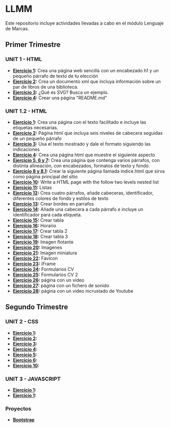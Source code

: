 # LLMM
Este repositorio incluye actividades llevadas a cabo en el módulo Lenguaje de Marcas.

## Primer Trimestre

### UNIT 1 - HTML
- **[Ejercicio 1](https://github.com/Fran0rtiz/LLMM-DAW/blob/main/Tema%201/Ejercicio%201/Ejercicio%201.html):** Crea una página web sencilla con un encabezado h1 y un pequeño párrafo de texto de tu elección
- **[Ejercicio 2](https://github.com/Fran0rtiz/LLMM-DAW/blob/main/Tema%201/Ejercicio%202/Ejercicio%202.html):** Crea un documento xml que incluya información sobre un par de libros de una biblioteca.
- **[Ejercicio 3](https://github.com/Fran0rtiz/LLMM-DAW/blob/main/Tema%201/Ejercicio%203/Ejercicio%203.html):** ¿Qué es SVG? Busca un ejemplo.
- **[Ejercicio 4](https://github.com/Fran0rtiz/LLMM-DAW/blob/main/Tema%201/Ejercicio%204/README.md):** Crear una página "README.md"

### UNIT 1.2 - HTML
- **[Ejercicio 1](https://github.com/Fran0rtiz/LLMM-DAW/blob/main/Tema%202/Ejercicio%201/EJERCICIO%20HTML-1.html):** Crea una página con el texto facilitado e incluye las etiquetas necesarias.
- **[Ejercicio 2](https://github.com/Fran0rtiz/LLMM-DAW/blob/main/Tema%202/Ejercicio%202/Actividad%20HTML-2.html):** Página html que incluya seis niveles de cabecera seguidas de un pequeño párrafo
- **[Ejercicio 3](https://github.com/Fran0rtiz/LLMM-DAW/blob/main/Tema%202/Ejercicio%203/Actividad%20HTML-3.html):** Usa el texto mostrado y dale el formato siguiendo las indicaciones
- **[Ejercicio 4](https://github.com/Fran0rtiz/LLMM-DAW/blob/main/Tema%202/Ejercicio%204/Actividad%20HTML-4.html):** Crea una página html que muestre el siguiente aspecto
- **[Ejercicio 5, 6 y 7](https://github.com/Fran0rtiz/LLMM-DAW/blob/main/Tema%202/Ejercicio%205%2C%206%20y%207/Ejercicio%20HTML-5%2C%206%20y%207.html):** Crea una página que contenga varios párrafos, con distinta alineación, con encabezados,
  formatos de texto y fondo.
- **[Ejercicio 8 y 8.1](https://github.com/Fran0rtiz/LLMM-DAW/blob/main/Tema%202/Ejercicio%208%20y%208.1/Ejercicio%20HTML-8.html):** Crear la siguiente página llamada indice.html que sirva como página principal del sitio
- **[Ejercicio 10](https://github.com/Fran0rtiz/LLMM-DAW/blob/main/Tema%202/Ejercicio%2010/Ejercicio%20HTML-10.html):** Write a HTML page with the follow two levels nested list 
- **[Ejercicio 11](https://github.com/Fran0rtiz/LLMM-DAW/blob/main/Tema%202/Ejercicio%2011/Ejercicio%20HTML-11.html):** Listas
- **[Ejercicio 12](https://github.com/Fran0rtiz/LLMM-DAW/blob/main/Tema%202/Ejercicio%2012/Ejercicio%2012.html):** Crea cuatro párrafos, añade cabeceras, identificador, diferentes colores de fondo y estilos de texto
- **[Ejercicio 13](https://github.com/Fran0rtiz/LLMM-DAW/blob/main/Tema%202/Ejercicio%2013/Ejercicio%20HTML-13.html):** Crear bordes en parrafos
- **[Ejercicio 14](https://github.com/Fran0rtiz/LLMM-DAW/blob/main/Tema%202/Ejercicio%2014/Ejercicio%2014.html):** Añade una cabecera a cada párrafo e incluye un identificador para cada etiqueta.
- **[Ejercicio 15](https://github.com/Fran0rtiz/LLMM-DAW/blob/main/Tema%202/Ejercicio%2015/Ejercicio%2015.html):** Crear tabla
- **[Ejercicio 16](https://github.com/Fran0rtiz/LLMM-DAW/blob/main/Tema%202/Ejercicio%2016/Ejercicio%2016.html):** Horario
- **[Ejercicio 17](https://github.com/Fran0rtiz/LLMM-DAW/blob/main/Tema%202/Ejercicio%2017/Ejercicio%2017.html):** Crear tabla 2
- **[Ejercicio 18](https://github.com/Fran0rtiz/LLMM-DAW/blob/main/Tema%202/Ejercicio%2018/Ejercicio%2018.html):** Crear tabla 3
- **[Ejercicio 19](https://github.com/Fran0rtiz/LLMM-DAW/blob/main/Tema%202/Ejercicio%2019/Ejercicio%2019.html):** Imagen flotante
- **[Ejercicio 20](https://github.com/Fran0rtiz/LLMM-DAW/blob/main/Tema%202/Ejercicio%2020/Ejercicio%2020.html):** Imagenes
- **[Ejercicio 21](https://github.com/Fran0rtiz/LLMM-DAW/blob/main/Tema%202/Ejercicio%2021/Ejercicio%2021.html):** Imagen miniatura
- **[Ejercicio 22](https://github.com/Fran0rtiz/LLMM-DAW/blob/main/Tema%202/Ejercicio%2022/Ejercicio%2022.html):** Favicon
- **[Ejercicio 23](https://github.com/Fran0rtiz/LLMM-DAW/blob/main/Tema%202/Ejercicio%2023/Ejercicio%2023.html):** iFrame
- **[Ejercicio 24](https://github.com/Fran0rtiz/LLMM-DAW/blob/main/Tema%202/Ejercicio%2024/Ejercicio%2024.html):** Formularios CV
- **[Ejercicio 25](https://github.com/Fran0rtiz/LLMM-DAW/blob/main/Tema%202/Ejercicio%2025/Ejercicio%2025.html):** Formularios CV 2
- **[Ejercicio 26](https://github.com/Fran0rtiz/LLMM-DAW/blob/main/Tema%202/Ejercicio%2026/Ejercicio%2026.html):** página con un video
- **[Ejercicio 27](https://github.com/Fran0rtiz/LLMM-DAW/blob/main/Tema%202/Ejercicio%2027/Ejercicio%2027.html):** página con un fichero de sonido
- **[Ejercicio 28](https://github.com/Fran0rtiz/LLMM-DAW/blob/main/Tema%202/Ejercicio%2028/Ejercicio%2028.html):** página con un video incrustado de Youtube


## Segundo Trimestre

### UNIT 2 - CSS
- **[Ejercicio 1](https://github.com/Fran0rtiz/LLMM-DAW/blob/main/UNIT%202%20-%20CSS/Ejercicio%201/Curriculum.html):** 
- **[Ejercicio 2](https://github.com/Fran0rtiz/LLMM-DAW/blob/main/UNIT%202%20-%20CSS/Ejercicio%202/poe.html):**
- **[Ejercicio 3](https://github.com/Fran0rtiz/LLMM-DAW/tree/main/UNIT%202%20-%20CSS/Ejercicio%203):**
- **[Ejercicio 4](https://github.com/Fran0rtiz/LLMM-DAW/tree/main/UNIT%202%20-%20CSS/Ejercicio%204):**
- **[Ejercicio 5](https://github.com/Fran0rtiz/LLMM-DAW/tree/main/UNIT%202%20-%20CSS/Ejercicio%205):**
- **[Ejercicio 6](https://github.com/Fran0rtiz/LLMM-DAW/tree/main/UNIT%202%20-%20CSS/Ejercicio%206):**
- **[Ejercicio 10](https://github.com/Fran0rtiz/LLMM-DAW/blob/main/UNIT%202%20-%20CSS/Ejercicio%2010/Ejercicio%2010.html):**

### UNIT 3 - JAVASCRIPT
- **[Ejercicio 1](https://github.com/Fran0rtiz/LLMM-DAW/blob/main/UNIT%203%20-%20JAVASCRIPT/Ejercicio%201/Ejercicio%201.html):**
- **[Ejercicio 1](https://github.com/Fran0rtiz/LLMM-DAW/blob/main/UNIT%203%20-%20JAVASCRIPT/Ejercicio%202/Ejercicio%202.html):**



### Proyectos
- **[Bootstrap](https://fran0rtiz.github.io/bootstrap/)**
